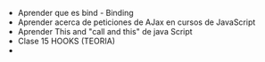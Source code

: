 - Aprender que es bind - Binding
- Aprender acerca de peticiones de AJax en cursos de JavaScript
- Aprender This and "call and this" de java Script
- Clase 15 HOOKS (TEORIA)
- 
